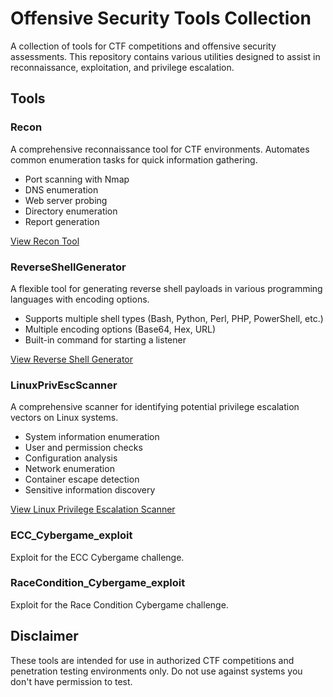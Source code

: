 # Offensive Security Tools Collection

A collection of tools for CTF competitions and offensive security assessments. This repository contains various utilities designed to assist in reconnaissance, exploitation, and privilege escalation.

## Tools

### Recon

A comprehensive reconnaissance tool for CTF environments. Automates common enumeration tasks for quick information gathering.

- Port scanning with Nmap
- DNS enumeration
- Web server probing
- Directory enumeration
- Report generation

[View Recon Tool](./Recon)

### ReverseShellGenerator

A flexible tool for generating reverse shell payloads in various programming languages with encoding options.

- Supports multiple shell types (Bash, Python, Perl, PHP, PowerShell, etc.)
- Multiple encoding options (Base64, Hex, URL)
- Built-in command for starting a listener

[View Reverse Shell Generator](./ReverseShellGenerator)

### LinuxPrivEscScanner

A comprehensive scanner for identifying potential privilege escalation vectors on Linux systems.

- System information enumeration
- User and permission checks
- Configuration analysis
- Network enumeration
- Container escape detection
- Sensitive information discovery

[View Linux Privilege Escalation Scanner](./LinuxPrivEscScanner)

### ECC_Cybergame_exploit

Exploit for the ECC Cybergame challenge.

### RaceCondition_Cybergame_exploit

Exploit for the Race Condition Cybergame challenge.

## Disclaimer

These tools are intended for use in authorized CTF competitions and penetration testing environments only. Do not use against systems you don't have permission to test.